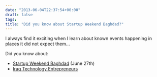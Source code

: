 ```yaml
---
date: "2013-06-04T22:37:54+00:00"
draft: false
tags: 
title: "Did you know about Startup Weekend Baghdad?"
---
```

<p>I always find it exciting when I learn about known events happening in places it did not expect them...</p>
<p>Did you know about:&nbsp;</p>
<ul>
<li><a href="http://baghdad.startupweekend.org/">Startup Weekend Baghdad</a><span> (June 27th)</span></li>
<li><a href="https://www.facebook.com/IraqTechnologyEntrepreneurs">Iraq Technology Entrepreneurs</a></li>
</ul>